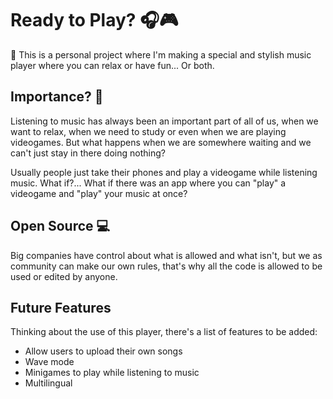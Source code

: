 # Ready to Play? 🎧🎮

🎵 This is a personal project where I'm making a special and stylish music player where you can relax or have fun... Or both.

## Importance? 🤔

Listening to music has always been an important part of all of us, when we want to relax, when we need to study or even when we are playing videogames. But what happens when we are somewhere waiting and we can't just stay in there doing nothing?

Usually people just take their phones and play a videogame while listening music. What if?... What if there was an app where you can "play" a videogame and "play" your music at once?

## Open Source 💻

Big companies have control about what is allowed and what isn't, but we as community can make our own rules, that's why all the code is allowed to be used or edited by anyone.

## Future Features

Thinking about the use of this player, there's a list of features to be added:

 - Allow users to upload their own songs
 - Wave mode
 - Minigames to play while listening to music
 - Multilingual